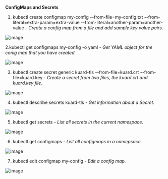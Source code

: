 **ConfigMaps and Secrets**

1. kubectl create configmap my-config --from-file=my-config.txt --from-literal=extra-param=extra-value --from-literal=another-param=another-value - _Create a config map from a file and add sample key value pairs._

![image](https://user-images.githubusercontent.com/19956502/132955792-1ec24587-94b8-4927-bed6-5c24725965df.png)

2.kubectl get configmaps my-config -o yaml - _Get YAML object for the conig map that you have created._

![image](https://user-images.githubusercontent.com/19956502/132955806-2664475b-60e6-478c-969f-1b26629b23b0.png)

3. kubectl create secret generic kuard-tls --from-file=kuard.crt --from-file=kuard.key - _Create a secret from two files, the kuard.crt and kuard.key file._

![image](https://user-images.githubusercontent.com/19956502/132956622-74554b94-0c19-4f52-a10d-bd0a5d9f5ddf.png)

4. kubectl describe secrets kuard-tls - _Get information about a Secret._

![image](https://user-images.githubusercontent.com/19956502/132956661-1be4a7dc-d80e-432a-8ee2-76184f961fcc.png)

5. kubectl get secrets - _List all secrets in the current namespace._

![image](https://user-images.githubusercontent.com/19956502/132960719-3d56307d-3d93-4ee1-a46c-002f44b57190.png)

6. kubectl get configmaps - _List all configmaps in a namepsace._

![image](https://user-images.githubusercontent.com/19956502/132960736-c3b17399-a143-41df-830c-515157eac556.png)

7. kubectl edit configmap my-config - _Edit a config map._

![image](https://user-images.githubusercontent.com/19956502/132960932-95568f50-04b8-4944-a3b0-7796e77865cd.png)



